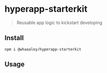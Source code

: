 # hyperapp-starterkit

> Reusable app logic to kickstart developing

## Install

```
npm i @whaaaley/hyperapp-starterkit
```

## Usage
